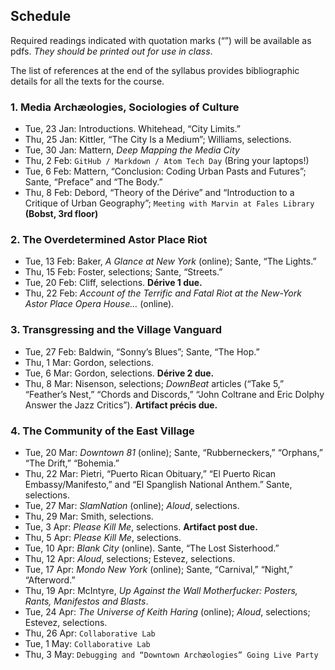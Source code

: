 ## Schedule

Required readings indicated with quotation marks (“”) will be available as
pdfs. *They should be printed out for use in class*. 

The list of references at the end of the syllabus provides
bibliographic details for all the texts for the course.

### 1. Media Archæologies, Sociologies of Culture

* Tue, 23 Jan: Introductions. Whitehead, “City Limits.”
* Thu, 25 Jan: Kittler, “The City Is a Medium”; Williams, selections.
* Tue, 30 Jan: Mattern, _Deep Mapping the Media City_
* Thu, 2 Feb: `GitHub / Markdown / Atom Tech Day` (Bring your laptops!)
* Tue, 6 Feb: Mattern, “Conclusion: Coding Urban Pasts and Futures”; Sante, “Preface” and “The Body.”
* Thu, 8 Feb: Debord, “Theory of the Dérive” and “Introduction to a Critique
  of Urban Geography”; `Meeting with Marvin at Fales Library` **(Bobst, 3rd
  floor)**

### 2. The Overdetermined Astor Place Riot

* Tue, 13 Feb: Baker, _A Glance at New York_ (online); Sante, “The Lights.”
* Thu, 15 Feb: Foster, selections; Sante, “Streets.”
* Tue, 20 Feb: Cliff, selections. **Dérive 1 due.**
* Thu, 22 Feb: _Account of the Terrific and Fatal Riot at the New-York
  Astor Place Opera House…_ (online).

### 3. Transgressing and the Village Vanguard

* Tue, 27 Feb: Baldwin, “Sonny’s Blues”; Sante, “The Hop.”
* Thu, 1 Mar: Gordon, selections.
* Tue, 6 Mar: Gordon, selections. **Dérive 2 due.**
* Thu, 8 Mar: Nisenson, selections; _DownBeat_ articles (“Take 5,” “Feather’s
  Nest,” “Chords and Discords,” “John Coltrane and Eric Dolphy Answer the Jazz
  Critics”). **Artifact précis due.**

### 4. The Community of the East Village

* Tue, 20 Mar: _Downtown 81_ (online); Sante, “Rubberneckers,” “Orphans,” “The Drift,” “Bohemia.”
* Thu, 22 Mar: Pietri, “Puerto Rican Obituary,” “El Puerto Rican
  Embassy/Manifesto,” and “El Spanglish National
  Anthem.” Sante, selections.
* Tue, 27 Mar: _SlamNation_ (online); _Aloud_, selections.
* Thu, 29 Mar: Smith, selections.
* Tue, 3 Apr: _Please Kill Me_, selections. **Artifact post due.**
* Thu, 5 Apr: _Please Kill Me_, selections.
* Tue, 10 Apr: _Blank City_ (online). Sante, “The Lost Sisterhood.”
* Thu, 12 Apr: _Aloud_, selections; Estevez, selections.
* Tue, 17 Apr: _Mondo New York_ (online); Sante, “Carnival,” “Night,”
  “Afterword.”
* Thu, 19 Apr: McIntyre, *Up Against the Wall Motherfucker: Posters,
  Rants, Manifestos and Blasts*.
* Tue, 24 Apr: _The Universe of Keith Haring_ (online); _Aloud_, selections; Estevez, selections.
* Thu, 26 Apr: `Collaborative Lab`
* Tue, 1 May: `Collaborative Lab`
* Thu, 3 May: `Debugging and “Downtown Archæologies” Going Live Party`

